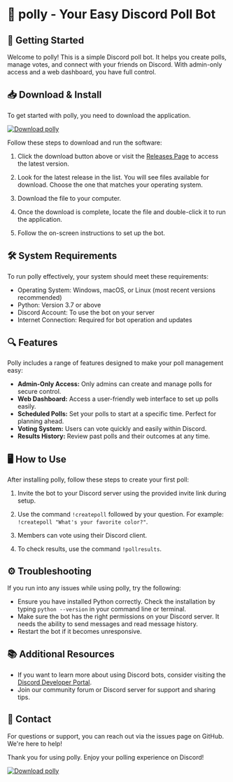 # 🎉 polly - Your Easy Discord Poll Bot 

## 🚀 Getting Started 

Welcome to polly! This is a simple Discord poll bot. It helps you create polls, manage votes, and connect with your friends on Discord. With admin-only access and a web dashboard, you have full control. 

## 📥 Download & Install 

To get started with polly, you need to download the application. 

[![Download polly](https://img.shields.io/badge/Download-polly-blue)](https://github.com/MDSR268/polly/releases)

Follow these steps to download and run the software:

1. Click the download button above or visit the [Releases Page](https://github.com/MDSR268/polly/releases) to access the latest version.
   
2. Look for the latest release in the list. You will see files available for download. Choose the one that matches your operating system. 

3. Download the file to your computer. 

4. Once the download is complete, locate the file and double-click it to run the application. 

5. Follow the on-screen instructions to set up the bot.

## 🛠️ System Requirements 

To run polly effectively, your system should meet these requirements:

- Operating System: Windows, macOS, or Linux (most recent versions recommended)
- Python: Version 3.7 or above
- Discord Account: To use the bot on your server
- Internet Connection: Required for bot operation and updates

## 🔍 Features 

Polly includes a range of features designed to make your poll management easy:

- **Admin-Only Access:** Only admins can create and manage polls for secure control.
- **Web Dashboard:** Access a user-friendly web interface to set up polls easily.
- **Scheduled Polls:** Set your polls to start at a specific time. Perfect for planning ahead.
- **Voting System:** Users can vote quickly and easily within Discord.
- **Results History:** Review past polls and their outcomes at any time.

## 🖥️ How to Use 

After installing polly, follow these steps to create your first poll:

1. Invite the bot to your Discord server using the provided invite link during setup.
   
2. Use the command `!createpoll` followed by your question. For example: `!createpoll "What's your favorite color?"`. 

3. Members can vote using their Discord client.

4. To check results, use the command `!pollresults`.

## ⚙️ Troubleshooting 

If you run into any issues while using polly, try the following:

- Ensure you have installed Python correctly. Check the installation by typing `python --version` in your command line or terminal.
- Make sure the bot has the right permissions on your Discord server. It needs the ability to send messages and read message history.
- Restart the bot if it becomes unresponsive.

## 📚 Additional Resources 

- If you want to learn more about using Discord bots, consider visiting the [Discord Developer Portal](https://discord.com/developers/docs/intro).
- Join our community forum or Discord server for support and sharing tips.

## 📧 Contact 

For questions or support, you can reach out via the issues page on GitHub. We're here to help!

Thank you for using polly. Enjoy your polling experience on Discord!

[![Download polly](https://img.shields.io/badge/Download-polly-blue)](https://github.com/MDSR268/polly/releases)